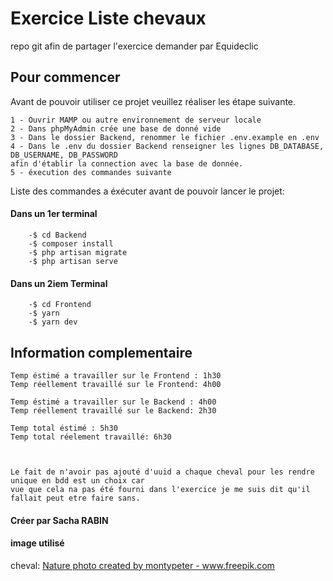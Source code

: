 # Exercice Liste chevaux

repo git afin de partager l'exercice demander par Equideclic

## Pour commencer

Avant de pouvoir utiliser ce projet veuillez réaliser les étape suivante.

    1 - Ouvrir MAMP ou autre environnement de serveur locale
    2 - Dans phpMyAdmin crée une base de donné vide
    3 - Dans le dossier Backend, renommer le fichier .env.example en .env
    4 - Dans le .env du dossier Backend renseigner les lignes DB_DATABASE, DB_USERNAME, DB_PASSWORD
    afin d'établir la connection avec la base de donnée.
    5 - éxecution des commandes suivante

Liste des commandes a éxécuter avant de pouvoir lancer le projet:

#### Dans un 1er terminal

```
    -$ cd Backend
    -$ composer install
    -$ php artisan migrate
    -$ php artisan serve
```

#### Dans un 2iem Terminal

```
    -$ cd Frontend
    -$ yarn
    -$ yarn dev
```

## Information complementaire

    Temp éstimé a travailler sur le Frontend : 1h30
    Temp réellement travaillé sur le Frontend: 4h00

    Temp éstimé a travailler sur le Backend : 4h00
    Temp réellement travaillé sur le Backend: 2h30

    Temp total éstimé : 5h30
    Temp total réelement travaillé: 6h30



    Le fait de n'avoir pas ajouté d'uuid a chaque cheval pour les rendre unique en bdd est un choix car
    vue que cela na pas été fourni dans l'exercice je me suis dit qu'il fallait peut etre faire sans.

#### Créer par Sacha RABIN

#### image utilisé

cheval: <a href="https://www.freepik.com/photos/nature">Nature photo created by montypeter - www.freepik.com</a>

